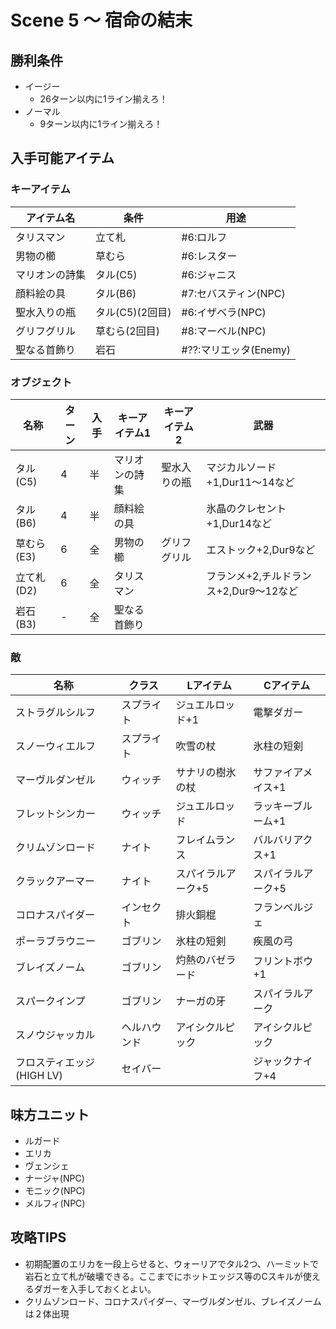 # Scene 5 ～ 宿命の結末

## 勝利条件 

- イージー
  - 26ターン以内に1ライン揃えろ！
- ノーマル
  - 9ターン以内に1ライン揃えろ！

## 入手可能アイテム 

### キーアイテム

|アイテム名|条件|用途|
|---|---|---|
|タリスマン|立て札|#6:ロルフ|
|男物の櫛|草むら|#6:レスター|
|マリオンの詩集|タル(C5)|#6:ジャニス|
|顔料絵の具|タル(B6)|#7:セバスティン(NPC)|
|聖水入りの瓶|タル(C5)(2回目)|#6:イザベラ(NPC)|
|グリフグリル|草むら(2回目)|#8:マーベル(NPC)|
|聖なる首飾り|岩石|#??:マリエッタ(Enemy)|

### オブジェクト

|名称|ターン|入手|キーアイテム1|キーアイテム2|武器|
|---|---|---|---|---|---|
|タル(C5)|4|半|マリオンの詩集|聖水入りの瓶|マジカルソード+1,Dur11～14など|
|タル(B6)|4|半|顔料絵の具||氷晶のクレセント+1,Dur14など|
|草むら(E3)|6|全|男物の櫛|グリフグリル|エストック+2,Dur9など|
|立て札(D2)|6|全|タリスマン||フランメ+2,チルドランス+2,Dur9～12など|
|岩石(B3)|-|全|聖なる首飾り|||

### 敵

|名称|クラス|Lアイテム|Cアイテム|
|---|---|---|---|
|ストラグルシルフ|スプライト|ジュエルロッド+1|電撃ダガー|
|スノーウィエルフ|スプライト|吹雪の杖|氷柱の短剣|
|マーヴルダンゼル|ウィッチ|サナリの樹氷の杖|サファイアメイス+1|
|フレットシンカー|ウィッチ|ジュエルロッド|ラッキーブルーム+1|
|クリムゾンロード|ナイト|フレイムランス|バルバリアクス+1|
|クラックアーマー|ナイト|スパイラルアーク+5|スパイラルアーク+5|
|コロナスパイダー|インセクト|排火銅棍|フランベルジェ|
|ポーラブラウニー|ゴブリン|氷柱の短剣|疾風の弓|
|ブレイズノーム|ゴブリン|灼熱のバゼラード|フリントボウ+1|
|スパークインプ|ゴブリン|ナーガの牙|スパイラルアーク|
|スノウジャッカル|ヘルハウンド|アイシクルピック|アイシクルピック|
|フロスティエッジ(HIGH LV)|セイバー||ジャックナイフ+4|

## 味方ユニット 

- ルガード
- エリカ
- ヴェンシェ
- ナージャ(NPC)
- モニック(NPC)
- メルフィ(NPC)

## 攻略TIPS 

- 初期配置のエリカを一段上らせると、ウォーリアでタル2つ、ハーミットで岩石と立て札が破壊できる。ここまでにホットエッジス等のCスキルが使えるダガーを入手しておくとよい。
- クリムゾンロード、コロナスパイダー、マーヴルダンゼル、ブレイズノームは２体出現

